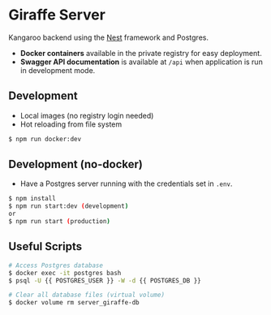 # Giraffe Server
Kangaroo backend using the [Nest](https://github.com/nestjs/nest) framework and Postgres.

- **Docker containers** available in the private registry for easy deployment.
- **Swagger API documentation** is available at `/api` when application is run in development mode.

## Development

- Local images (no registry login needed)
- Hot reloading from file system
```bash
$ npm run docker:dev
```

## Development (no-docker)
- Have a Postgres server running with the credentials set in `.env`.

```bash
$ npm install
$ npm run start:dev (development)
or
$ npm run start (production)
```

## Useful Scripts
```bash
# Access Postgres database
$ docker exec -it postgres bash
$ psql -U {{ POSTGRES_USER }} -W -d {{ POSTGRES_DB }}
```

```bash
# Clear all database files (virtual volume)
$ docker volume rm server_giraffe-db
```



